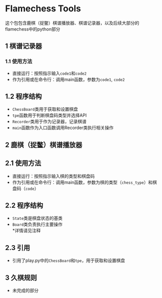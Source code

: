 # Flamechess Tools
这个包包含鹿棋（捉鳖）棋谱播放器、棋谱记录器，以及后续大部分的flamechess中的python部分
## 1 棋谱记录器
### 1.1 使用方法
* 直接运行：按照指示输入`code1`和`code2`
* 作为引用或在命令行：调用main函数，参数为`code1`, `code2`
## 1.2 程序结构
* `ChessBoard`类用于获取和设置棋盘
* `tpe`函数用于判断棋盘码类型并选择API
* `Recorder`类用于作为记录器，记录棋谱
* `main`函数作为入口函数调用Recorder类执行相关操作
## 2 鹿棋（捉鳖）棋谱播放器
## 2.1 使用方法
* 直接运行：按照指示输入棋的类型和棋盘码
* 作为引用或在命令行：调用main函数，参数为棋的类型（`chess_type`）和棋盘码（`code`）
## 2.2 程序结构
* `State`类是棋盘状态的基类
* `Board`类负责执行主要操作  
*详情请见注释
## 2.3 引用
* 引用了play.py中的`ChessBoard`和`tpe`，用于获取和设置棋盘
## 3 久棋规则
* 未完成的部分